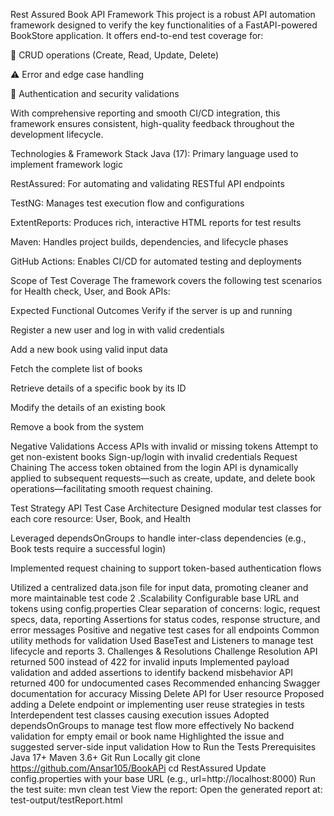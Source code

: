 Rest Assured Book API Framework
This project is a robust API automation framework designed to verify the key functionalities of a FastAPI-powered BookStore application. It offers end-to-end test coverage for:

🔁 CRUD operations (Create, Read, Update, Delete)

⚠️ Error and edge case handling

🔐 Authentication and security validations

With comprehensive reporting and smooth CI/CD integration, this framework ensures consistent, high-quality feedback throughout the development lifecycle.

Technologies & Framework Stack
Java (17): Primary language used to implement framework logic

RestAssured: For automating and validating RESTful API endpoints

TestNG: Manages test execution flow and configurations

ExtentReports: Produces rich, interactive HTML reports for test results

Maven: Handles project builds, dependencies, and lifecycle phases

GitHub Actions: Enables CI/CD for automated testing and deployments

Scope of Test Coverage
The framework covers the following test scenarios for Health check, User, and Book APIs:

Expected Functional Outcomes
Verify if the server is up and running

Register a new user and log in with valid credentials

Add a new book using valid input data

Fetch the complete list of books

Retrieve details of a specific book by its ID

Modify the details of an existing book

Remove a book from the system

Negative Validations
Access APIs with invalid or missing tokens
Attempt to get non-existent books
Sign-up/login with invalid credentials
Request Chaining
The access token obtained from the login API is dynamically applied to subsequent requests—such as create, update, and delete book operations—facilitating smooth request chaining.

Test Strategy
API Test Case Architecture
Designed modular test classes for each core resource: User, Book, and Health

Leveraged dependsOnGroups to handle inter-class dependencies (e.g., Book tests require a successful login)

Implemented request chaining to support token-based authentication flows

Utilized a centralized data.json file for input data, promoting cleaner and more maintainable test code
2
.Scalability
Configurable base URL and tokens using config.properties
Clear separation of concerns: logic, request specs, data, reporting
Assertions for status codes, response structure, and error messages
Positive and negative test cases for all endpoints
Common utility methods for validation
Used BaseTest and Listeners to manage test lifecycle and reports
3. Challenges & Resolutions
Challenge	Resolution
API returned 500 instead of 422 for invalid inputs	Implemented payload validation and added assertions to identify backend misbehavior
API returned 400 for undocumented cases	Recommended enhancing Swagger documentation for accuracy
Missing Delete API for User resource	Proposed adding a Delete endpoint or implementing user reuse strategies in tests
Interdependent test classes causing execution issues	Adopted dependsOnGroups to manage test flow more effectively
No backend validation for empty email or book name	Highlighted the issue and suggested server-side input validation
How to Run the Tests
Prerequisites
Java 17+
Maven 3.6+
Git
Run Locally
git clone https://github.com/Ansar105/BookAPi
cd RestAssured
Update config.properties with your base URL (e.g., url=http://localhost:8000)
Run the test suite:
mvn clean test
View the report: Open the generated report at: test-output/testReport.html

